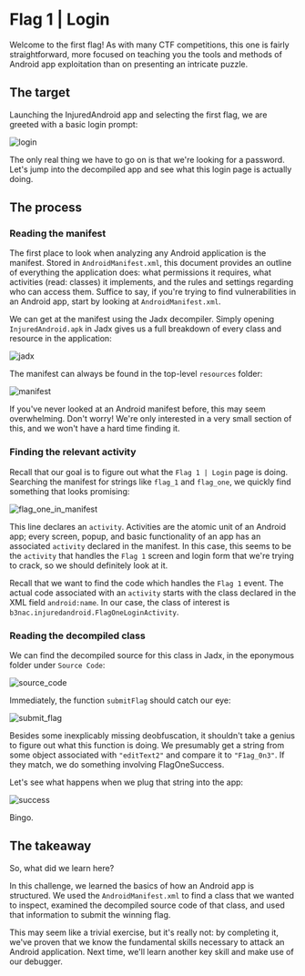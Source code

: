# Flag 1 | Login
Welcome to the first flag! As with many CTF competitions, this one is fairly straightforward, more focused on teaching you the tools and methods of Android app exploitation than on presenting an intricate puzzle.

## The target

Launching the InjuredAndroid app and selecting the first flag, we are greeted with a basic login prompt:

![login](https://user-images.githubusercontent.com/86139991/173711606-a19d0b23-5ea1-489b-924b-f77ea60f826e.PNG)

The only real thing we have to go on is that we're looking for a password. Let's jump into the decompiled app and see what this login page is actually doing.

## The process

### Reading the manifest

The first place to look when analyzing any Android application is the manifest. Stored in `AndroidManifest.xml`, this document provides an outline
of everything the application does: what permissions it requires, what activities (read: classes) it implements, and the rules and settings regarding
who can access them. Suffice to say, if you're trying to find vulnerabilities in an Android app, start by looking at `AndroidManifest.xml`.

We can get at the manifest using the Jadx decompiler. Simply opening `InjuredAndroid.apk` in Jadx gives us a full breakdown of every class and resource
in the application:

![jadx](https://user-images.githubusercontent.com/86139991/173711393-06672881-24c5-411f-bf7d-d0ec365d7ef3.PNG)

The manifest can always be found in the top-level `resources` folder:

![manifest](https://user-images.githubusercontent.com/86139991/173711486-714e17bc-0fc9-4f42-b80e-434cf3f58bf3.PNG)

If you've never looked at an Android manifest before, this may seem overwhelming. Don't worry! We're only interested in a very small section of this,
and we won't have a hard time finding it.

### Finding the relevant activity

Recall that our goal is to figure out what the `Flag 1 | Login` page is doing. Searching the manifest for strings like `flag_1` and `flag_one`, we quickly
find something that looks promising:

![flag_one_in_manifest](https://user-images.githubusercontent.com/86139991/173711982-c315d057-c0b8-46b8-9e96-1965ae54d867.PNG)

This line declares an `activity`. Activities are the atomic unit of an Android app; every screen, popup, and basic functionality of an app has an associated
`activity` declared in the manifest. In this case, this seems to be the `activity` that handles the `Flag 1` screen and login form that we're trying
to crack, so we should definitely look at it.

Recall that we want to find the code which handles the `Flag 1` event. The actual code associated with an `activity` starts with the class declared in the XML
field `android:name`. In our case, the class of interest is `b3nac.injuredandroid.FlagOneLoginActivity`.

### Reading the decompiled class

We can find the decompiled source for this class in Jadx, in the eponymous folder under `Source Code`:

![source_code](https://user-images.githubusercontent.com/86139991/173713582-a0f0a273-9a83-4bce-849c-a0f95297a232.PNG)

Immediately, the function `submitFlag` should catch our eye:

![submit_flag](https://user-images.githubusercontent.com/86139991/173713786-19383d26-b3c4-4817-a64f-c49f0b4fa4e0.PNG)

Besides some inexplicably missing deobfuscation, it shouldn't take a genius to figure out what this function is doing. We presumably get a string from
some object associated with `"editText2"` and compare it to `"F1ag_0n3"`. If they match, we do something involving FlagOneSuccess.

Let's see what happens when we plug that string into the app:

![success](https://user-images.githubusercontent.com/86139991/173714087-1cb44d01-4180-4d7c-9cd3-cc9877801597.PNG)

Bingo.

## The takeaway

So, what did we learn here?

In this challenge, we learned the basics of how an Android app is structured. We used the `AndroidManifest.xml` to find a class that we wanted to inspect,
examined the decompiled source code of that class, and used that information to submit the winning flag.

This may seem like a trivial exercise, but it's really not: by completing it, we've proven that we know the fundamental skills necessary to attack
an Android application. Next time, we'll learn another key skill and make use of our debugger.
